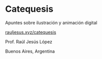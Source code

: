 # Catequesis

Apuntes sobre ilustración y animación digital

[rauljesus.xyz/catequesis](http://rauljesus.xyz/animate)

Prof. Raúl Jesús López

Buenos Aires, Argentina